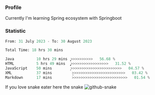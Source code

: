 ### Profile 

Currently I'm learning Spring ecosystem with Springboot

### Statistic
<!--START_SECTION:waka-->

```python
From: 31 July 2023 - To: 30 August 2023

Total Time: 18 hrs 30 mins

Java          10 hrs 29 mins  ͎͎͎͎͎͎͎͎͎͎͎͎͎͎͕>>>>>>>>>>   56.68 %
HTML          5 hrs 49 mins   ̡͎͎͎͎͎͎͎>>>>>>>>>>>>>>>>>   31.52 %
JavaScript    50 mins         ͎͕>>>>>>>>>>>>>>>>>>>>>>>   04.57 %
XML           37 mins         ̞>>>>>>>>>>>>>>>>>>>>>>>>   03.42 %
Markdown      17 mins         >>>>>>>>>>>>>>>>>>>>>>>>>   01.54 %
```

<!--END_SECTION:waka-->

If you love snake eater here the snake 
<picture>
  <source media="(prefers-color-scheme: dark)" srcset="https://github.com/pradana4648/pradana4648/blob/c0566a83ca6ea5f2e46bab00e717c4c82b4b5c4c/github-contribution-grid-snake-dark.svg" />
  <source media="(prefers-color-scheme: light)" srcset="https://github.com/pradana4648/pradana4648/blob/c0566a83ca6ea5f2e46bab00e717c4c82b4b5c4c/github-contribution-grid-snake.svg" />
  <img alt="github-snake" src="https://github.com/pradana4648/pradana4648/blob/c0566a83ca6ea5f2e46bab00e717c4c82b4b5c4c/github-contribution-grid-snake.svg" />
</picture>
